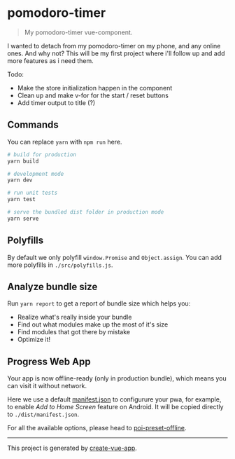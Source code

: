 # pomodoro-timer

> My pomodoro-timer vue-component.

I wanted to detach from my pomodoro-timer on my phone, and any online ones.
And why not?
This will be my first project where i'll follow up and add more features as i need them.

Todo:

- Make the store initialization happen in the component
- Clean up and make v-for for the start / reset buttons
- Add timer output to title (?)

## Commands

You can replace `yarn` with `npm run` here.

```bash
# build for production
yarn build

# development mode
yarn dev

# run unit tests
yarn test

# serve the bundled dist folder in production mode
yarn serve
```

## Polyfills

By default we only polyfill `window.Promise` and `Object.assign`. You can add more polyfills in `./src/polyfills.js`.

## Analyze bundle size

Run `yarn report` to get a report of bundle size which helps you:

- Realize what's really inside your bundle
- Find out what modules make up the most of it's size
- Find modules that got there by mistake
- Optimize it!

## Progress Web App

Your app is now offline-ready (only in production bundle), which means you can visit it without network.

Here we use a default [manifest.json](./static/manifest.json) to configurure your pwa, for example, to enable _Add to Home Screen_ feature on Android. It will be copied directly to `./dist/manifest.json`.

For all the available options, please head to [poi-preset-offline](https://github.com/egoist/poi/tree/master/packages/poi-preset-offline#api).

---

This project is generated by [create-vue-app](https://github.com/vue-land/create-vue-app).
